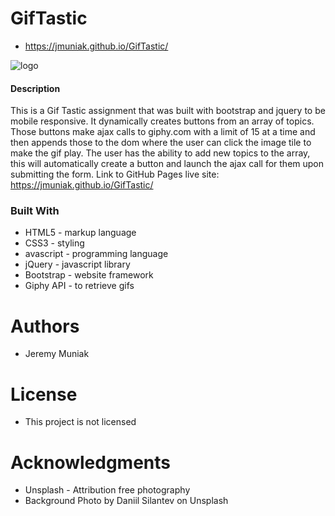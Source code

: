 # GifTastic
* https://jmuniak.github.io/GifTastic/

![logo](assets/images/GifTastic.png)

#### Description
This is a Gif Tastic assignment that was built with bootstrap and jquery to be mobile responsive. It dynamically creates buttons from an array of topics. Those buttons make ajax calls to giphy.com with a limit of 15 at a time and then appends those to the dom where the user can click the image tile to make the gif play. The user has the ability to add new topics to the array, this will automatically create a button and launch the ajax call for them upon submitting the form. 
Link to GitHub Pages live site: https://jmuniak.github.io/GifTastic/

### Built With
* HTML5 - markup language
* CSS3 - styling
* avascript - programming language
* jQuery - javascript library
* Bootstrap - website framework
* Giphy API - to retrieve gifs

# Authors
* Jeremy Muniak

# License
* This project is not licensed

# Acknowledgments
* Unsplash - Attribution free photography
* Background Photo by Daniil Silantev on Unsplash


